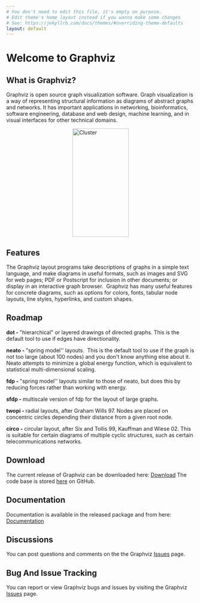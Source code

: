 ```yaml
---
# You don't need to edit this file, it's empty on purpose.
# Edit theme's home layout instead if you wanna make some changes
# See: https://jekyllrb.com/docs/themes/#overriding-theme-defaults
layout: default
---
```



<h1><strong>Welcome to Graphviz</strong></h1>

<h2><strong>What is Graphviz?</strong></h2>

<p>Graphviz is open source graph visualization software. Graph visualization is a way of representing structural information as diagrams of abstract graphs and networks. It has important applications in networking, bioinformatics,&nbsp; software engineering, database and web design, machine learning, and in visual interfaces for other technical domains.&nbsp;</p>

<p><img alt="Cluster" src="_pages/Gallery/directed/cluster.png" style="display:block; height:289px; margin-left:auto; margin-right:auto; width:150px" /></p>

<h2><strong>Features</strong></h2>

<p>The Graphviz layout programs take descriptions of graphs in a simple text language, and make diagrams in useful formats, such as images and SVG for web pages; PDF or Postscript for inclusion in other documents; or display in an interactive graph browser.&nbsp; Graphviz has many useful features for concrete diagrams, such as options for colors, fonts, tabular node layouts, line styles, hyperlinks, and custom shapes.&nbsp;</p>

<h2><strong>Roadmap</strong></h2>

<p><strong>dot - </strong>&quot;hierarchical&quot; or layered drawings of directed graphs. This is the default tool to use if edges have directionality.</p>

<p><strong>neato - </strong>&quot;spring model&#39;&#39; layouts.&nbsp; This is the default tool to use if the graph is not too large (about 100 nodes) and you don&#39;t know anything else about it. Neato attempts to minimize a global energy function, which is equivalent to statistical multi-dimensional scaling.</p>

<p><strong>fdp - </strong>&quot;spring model&#39;&#39; layouts similar to those of neato, but does this by reducing forces rather than working with energy.</p>

<p><strong>sfdp - </strong>multiscale version of fdp for the layout of large graphs.</p>

<p><strong>twopi - </strong>radial layouts, after Graham Wills 97. Nodes are placed on concentric circles depending their distance from a given root node.</p>

<p><strong>circo -</strong> circular layout, after Six and Tollis 99, Kauffman and Wiese 02. This is suitable for certain diagrams of multiple cyclic structures, such as certain telecommunications networks.</p>

<h2><strong>Download</strong></h2>

<p>The current release of Graphviz can be downloaded here: <a href="/Download.php">Download</a>
The code base is stored <a href="https://github.com/ellson/graphviz">here</a> on GitHub.
</p>

<h2><strong>Documentation</strong></h2>

<p>Documentation is available in the released package and from here: <a href="{{ site.url }}/documentation">Documentation</a></p>

<h2><strong>Discussions</strong></h2>

<p>You can post questions and comments on the the Graphviz <a href="https://github.com/ellson/graphviz/issues" target="_blank">Issues</a> page.<br />

<h2><strong>Bug And Issue Tracking</strong></h2>

<p>You can report or view Graphviz bugs and issues by visiting the Graphviz <a href="https://github.com/ellson/graphviz/issues" target="_blank">Issues</a> page.<br />

